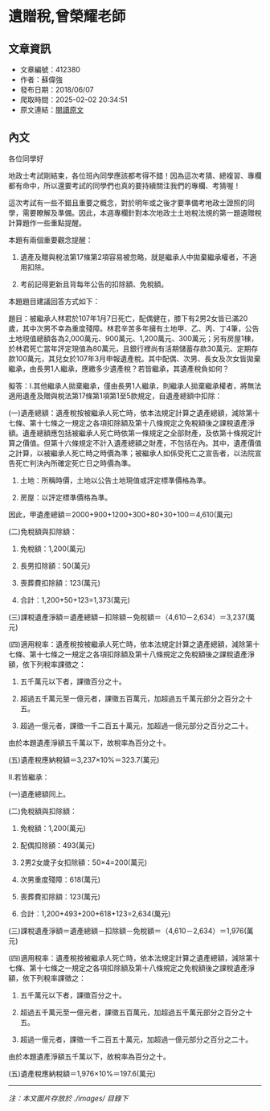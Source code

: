 # 遺贈稅,曾榮耀老師

## 文章資訊
- 文章編號：412380
- 作者：蘇偉強
- 發布日期：2018/06/07
- 爬取時間：2025-02-02 20:34:51
- 原文連結：[閱讀原文](https://real-estate.get.com.tw/Columns/detail.aspx?no=412380)

## 內文
各位同學好

地政士考試剛結束，各位班內同學應該都考得不錯！因為這次考猜、總複習、專欄都有命中，所以還要考試的同學們也真的要持續關注我們的專欄、考猜喔！

這次考試有一些不錯且重要之概念，對於明年或之後才要準備考地政士證照的同學，需要瞭解及準備。因此，本週專欄針對本次地政士土地稅法規的第一題遺贈稅計算題作一些重點提醒。

本題有兩個重要觀念提醒：

1. 遺產及贈與稅法第17條第2項容易被忽略，就是繼承人中拋棄繼承權者，不適用扣除。

2. 考前記得更新且背每年公告的扣除額、免稅額。

本題題目建議回答方式如下：

題目：被繼承人林君於107年1月7日死亡，配偶健在，膝下有2男2女皆已滿20歲，其中次男不幸為重度殘障。林君辛苦多年擁有土地甲、乙、丙、丁4筆，公告土地現值總額各為2,000萬元、900萬元、1,200萬元、300萬元；另有房屋1棟，於林君死亡當年評定現值為80萬元，且銀行裡尚有活期儲蓄存款30萬元、定期存款100萬元，其兒女於107年3月申報遺產稅。其中配偶、次男、長女及次女皆拋棄繼承，由長男1人繼承，應繳多少遺產稅？若皆繼承，其遺產稅負如何？

擬答：I.其他繼承人拋棄繼承，僅由長男1人繼承，則繼承人拋棄繼承權者，將無法適用遺產及贈與稅法第17條第1項第1至5款規定，自遺產總額中扣除：

(一)遺產總額：遺產稅按被繼承人死亡時，依本法規定計算之遺產總額，減除第十七條、第十七條之一規定之各項扣除額及第十八條規定之免稅額後之課稅遺產淨額。遺產總額應包括被繼承人死亡時依第一條規定之全部財產，及依第十條規定計算之價值。但第十六條規定不計入遺產總額之財產，不包括在內。其中，遺產價值之計算，以被繼承人死亡時之時價為準；被繼承人如係受死亡之宣告者，以法院宣告死亡判決內所確定死亡日之時價為準。

1. 土地：所稱時價，土地以公告土地現值或評定標準價格為準。

2. 房屋：以評定標準價格為準。

因此，甲遺產總額＝2000+900+1200+300+80+30+100＝4,610(萬元)

(二)免稅額與扣除額：

1. 免稅額：1,200(萬元)

2. 長男扣除額：50(萬元)

3. 喪葬費扣除額：123(萬元)

4. 合計：1,200+50+123=1,373(萬元)

(三)課稅遺產淨額＝遺產總額－扣除額－免稅額＝（4,610－2,634）＝3,237(萬元)

(四)適用稅率：遺產稅按被繼承人死亡時，依本法規定計算之遺產總額，減除第十七條、第十七條之一規定之各項扣除額及第十八條規定之免稅額後之課稅遺產淨額，依下列稅率課徵之：

1. 五千萬元以下者，課徵百分之十。

2. 超過五千萬元至一億元者，課徵五百萬元，加超過五千萬元部分之百分之十五。

3. 超過一億元者，課徵一千二百五十萬元，加超過一億元部分之百分之二十。

由於本題遺產淨額五千萬以下，故稅率為百分之十。

(五)遺產稅應納稅額＝3,237×10%＝323.7(萬元)

II.若皆繼承：

(一)遺產總額同上。

(二)免稅額與扣除額：

1. 免稅額：1,200(萬元)

2. 配偶扣除額：493(萬元)

3. 2男2女歲子女扣除額：50×4=200(萬元)

4. 次男重度殘障：618(萬元)

5. 喪葬費扣除額：123(萬元)

6. 合計：1,200+493+200+618+123=2,634(萬元)

(三)課稅遺產淨額＝遺產總額－扣除額－免稅額＝（4,610－2,634）＝1,976(萬元)

(四)適用稅率：遺產稅按被繼承人死亡時，依本法規定計算之遺產總額，減除第十七條、第十七條之一規定之各項扣除額及第十八條規定之免稅額後之課稅遺產淨額，依下列稅率課徵之：

1. 五千萬元以下者，課徵百分之十。

2. 超過五千萬元至一億元者，課徵五百萬元，加超過五千萬元部分之百分之十五。

3. 超過一億元者，課徵一千二百五十萬元，加超過一億元部分之百分之二十。

由於本題遺產淨額五千萬以下，故稅率為百分之十。

(五)遺產稅應納稅額＝1,976×10%＝197.6(萬元)

---
*注：本文圖片存放於 ./images/ 目錄下*
